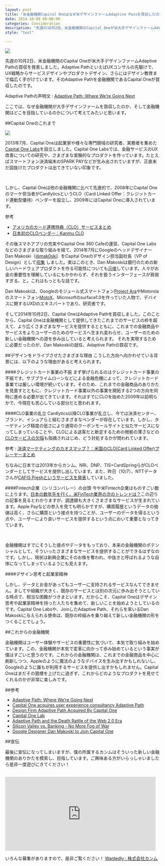 ```yaml
---
layout: post
title: "米金融機関Capital Oneはなぜ米デザインファームAdaptive Passを買収したのか"
date: 2014-10-08 00:00:00
categories: Consideration
description: "先週の10月2日、米金融機関のCapital Oneが米大手デザインファームAdaptive Pathの買収を発表しました。Adaptive PathといえばUXコンサルの先駆けで、UX戦略からサービスデザインやプロダクトデザイン、さらにはデザイン教育まで幅広く手がけています。そのAdaptive Pathを金融機関であるCapital Oneが買収したのです。"
style: "text"

---
```


![](/img/blog/2014-10-08-capitalone/capitalone.png)

先週の10月2日、米金融機関のCapital Oneが米大手デザインファームAdaptive Pathの買収を発表しました。Adaptive PathといえばUXコンサルの先駆けで、UX戦略からサービスデザインやプロダクトデザイン、さらにはデザイン教育まで幅広く手がけています。そのAdaptive Pathを金融機関であるCapital Oneが買収したのです。

>
Adaptive Pathの声明文 : [Adaptive Path: Where We’re Going Next](http://www.adaptivepath.com/ideas/adaptive-path-where-were-going-next/)

ここでは、なぜ金融機関が大手デザインファームを買収したのか、そして金融機関はどこを目指しているのかについて考えてみたいと思います。

##Capital Oneのこれまで

![](/img/blog/2014-10-08-capitalone/capitalone-timeline.jpg)

2013年7月、Capital Oneは起業家や様々な専門領域の研究者、実務者を集めた[Capital
One Labs](https://www.capitalonelabs.com/)を設立しました。Capital One
Labsでは、金融サービスのUX改善についての研究や、さまざまな実験的なプロダクトを作っています。たとえばスマートフォン決済端末のSPARK PAYなどが生み出されていますが、正直未だ図抜けたプロダクトは出てきていない印象です。

<br />

しかし、Capital Oneは他の金融機関に比べて先進的で、2008年にCapital Oneのマーケ担当者がCardlyticsというCLO（Card Linked Offer：クレジットカード連動型優待）ベンダーを設立し、2009年にはCapital Oneに導入されています。
>
参考
>
* [アメリカのカード連携特典（CLO）サービスまとめ](http://finance-startups.jp/2012/07/us-card-linked-offer/)
* [日本初のCLOベンダー：Kanmu CLO](https://kanmu.co.jp)

その後スマホアプリの充実やCapital One 360 Cafeの運営、Capital One Labsなどのさまざまな取り組みを経て、2014年7月にGoogleのヘッドデザイナーDan Makoski（[@mak0ski](https://twitter.com/mak0ski)）をCapital Oneのデザイン担当副社長（VP of Design）として[招集](http://recode.net/2014/07/02/capital-one-snags-googler-dan-makoski-to-lead-its-design-efforts/) しました。実はこのとき、Dan Makoskiは銀行のための新しいハードウェアプロダクトを作る可能性についても[示唆](http://www.fastcodesign.com/3032630/why-one-of-googles-wildest-designers-left-for-a-bank)しています。人々がお金の重要性を理解しているにもかかわらず、それを扱うインターフェースが貧弱すぎる、と。これはもっともな話です。

>
Dan Makoskiは、Googleのモジュール式スマートフォン[Project Ara](http://www.projectara.com/)やMotorolaのスマートフォン[MotoX](https://www.motorola.com/us/motomaker?pid=FLEXR1)、Microsoftのsurface1.0を作っていた人物で、デバイスに関するUXDのエキスパートであり、研究者です。

そして2014年10月2日、Capital OneはAdaptive Pathを買収しました。このことから、Capital Oneは金融機関として提供してきたこれまでのサービスの枠を超えて、より広くさまざまなサービスを提供するとともに、これまでの金融商品やサービスをよりユーザーのためのサービスへ生まれ変わらせ、ユーザーのための新しい金融機関への道を歩み出していると考えられます。
それを実現するために必要だったのが、Dan Makoskiの就任、Adaptive Pathの買収です。

##デザインをドライブさせたさまざまな理由
こうした方向へ向かわせている背景には、以下のような理由があると考えられます。

####クレジットカード事業の不振
まず挙げられるのはクレジットカード事業の不振です。サブプライムローンなどによる金融危機によって、クレジットカード事業では厳しい環境が続いています。そのため、これまでの金融商品のありかたを見直すとともに、クレジットカード事業以外の事業を開拓する2つの方向を同時に進める必要が出てきています。それはすでにCLOを始めた2009年以前明らかで、今現在も苦心している部分だと思われます。

####CLO事業の乱立
Cardlytics以降CLO事業が乱立し、今では決済センター、ブランド、イシュアらと組むさまざまなベンダーが存在しています。しかし、ターゲティング精度の低さにより通常のクーポンモールサイトと似たサービスになってしまっていることや、CLOによる送客だと断定するための根拠の薄さなどの[CLOサービスの欠陥](http://www.paymentssource.com/news/the-flaws-of-card-linked-offers-3017678-1.html)も指摘されはじめ、どう対処するかが問われています。

>
参考 : [決済マーケティングのカオスマップ？：米国のCLO(Card Linked Offer)プレーヤーまとめ](http://finance-startups.jp/2014/01/us_clo_players_map/)

ちなみに日本では2013年からカンム、NRI、DNP、TIS+CardSpringらがCLOベンダーとしてサービスを提供し出しています。また、昨日（10/7）、NTTデータさんが[CAFIS Preshというサービスを発表](http://www.nttdata.com/jp/ja/news/release/2014/100700.html)していました。

####Fintech企業（シリコンバレー）の台頭
今や米Fintech企業はものすごい数に上ります。[日本の数年先を行く、米FinTech業界の次のトレンドは？](http://jp.techcrunch.com/2014/04/25/jp20140425fintech/)この辺りの記事を見るとわかりますが、調達額も大きくさまざまなサービスが生まれています。Apple Payなどの参入を見ても明らかですが、購買履歴というデータの価値は高く、さらに購買という接点を持つことが、ユーザーのデータを得るという点や、ユーザーにより良いサービスを提供するという点において重要となってきています。

<br />

金融機関はすでにそうした接点やデータをもっており、本来の金融機関のポテンシャルとして、そういったさまざまなサービスを提供することができるはずなのです。しかし、現状は新興企業にそのお株を奪われ、中抜きと呼ばれるような自体になってしまっているようにも見えます。


####デザイン思考と起業家精神

しかし、データとお金があってもユーザーに支持されるサービスなんてできません。ましてや組織が大きく、既存のサービスとは別の次元に歩み出そうとしている時点で、相当な困難がつきまといます。だからこそ、Capital Oneはデザイン思考や起業家精神を持った人たちを集めて、新しいことを始めようとしているのです。Capital One Labsや、JoinしたAdaptive Path、それらを率いるDan Makoskiに与えられる使命は、既存の枠組みを乗り越えて新しい金融機関の形をつくることでしょう。


##これからの金融機関

金融機関はユーザー体験やサービスの重要性に気づいて、本気で取り組みを始めています。この、金融機関が本気で変革に向かって歩み始めているという事実が僕はすごいと思うのです。これからの金融機関は、これまでの金融商品を中心に刷新しつつ、Appleのように魔法のようなデバイスを生み出すかもしれないし、Googleのように誰もが利用するサービスを提供し出すかもしれません。Capital Oneはまだその狼煙を上げたに過ぎず、これからどのようなプロダクトを見せてくれるのかが非常に楽しみです。



##参考


* [Adaptive Path: Where We’re Going Next](http://www.adaptivepath.com/ideas/adaptive-path-where-were-going-next/)
* [Capital One acquires user experience consultancy Adaptive Path](http://www.finextra.com/news/fullstory.aspx?newsitemid=26535&topic=retail)
* [Design Firm Adaptive Path Acquired By Capital One](http://techcrunch.com/2014/10/02/adaptive-path-acquired-by-capital-one/)
* [Capital One Lab](https://www.capitalonelabs.com/#/news)
* [Adaptive Path and the Death Rattle of the Web 2.0 Era](http://www.wired.com/2014/10/adaptive-path-end-of-the-web-2-0-era/)
* [Silicon Valley vs. Banking - No More Fog of War](http://www.finextra.com/blogs/fullblog.aspx?blogid=10024)
* [Google Designer Dan Makoski to Join Capital One](http://recode.net/2014/07/02/capital-one-snags-googler-dan-makoski-to-lead-its-design-efforts/)



##宣伝

最後に宣伝になってしまいますが、僕の所属するカンムはそういった新しい金融機関のありかたを模索し、目指しています。ご興味ある方がいらっしゃいましたら是非一度遊びにきてください！

<br />

<iframe class="mobileHidden" frameborder="0" scrolling="no" style="height: 240px; width: 490px;"
src="https://widget.wantedly.com/projects/3367/widget_h"></iframe>

<br />

いろんな募集がありますので、是非ご覧ください！
[Wantedly : 株式会社カンム](https://www.wantedly.com/companies/kanmu)




